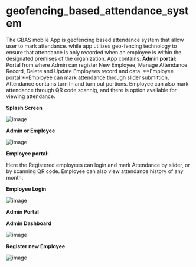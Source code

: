 # geofencing_based_attendance_system
The GBAS mobile App is geofencing based attendance system that allow user to mark attendance. while app utilizes geo-fencing technology to ensure that attendance is only recorded when an employee is within the designated premises of the organization.
App contains:
    **Admin portal:** Portal from where Admin can register New Employee, Manage Attendance Record, Delete and Update Employees record and data.
    **Employee portal:**Employee can mark attendance through slider submittion, Attendance contains turn In and turn out portions. Employee can also mark attendance through QR code scannig, and there is option available for viewing attendance.



**Splash Screen**

![image](https://github.com/Ibrahim-Abdullah1/GeoFencing-Based-Attendance-System/assets/104096912/9851d0dd-2012-4478-a3e5-2f28f96a7958)

**Admin or Employee**

![image](https://github.com/Ibrahim-Abdullah1/GeoFencing-Based-Attendance-System/assets/104096912/b161550f-6ea9-4c51-9289-4d1cfff33b85)

**Employee portal:**

Here the Registered employees can login and mark Attendance by slider, or by scanning QR code. Employee can also view attendance history of any month.

**Employee Login**

![image](https://github.com/Ibrahim-Abdullah1/GeoFencing-Based-Attendance-System/assets/104096912/0b84b7b7-44e9-4bb2-8559-a8c6bc82b28e)



**Admin Portal**


**Admin Dashboard**

![image](https://github.com/Ibrahim-Abdullah1/GeoFencing-Based-Attendance-System/assets/104096912/95c8431a-0d7a-41d3-87f4-6bb07253f579)

**Register new Employee**

![image](https://github.com/Ibrahim-Abdullah1/GeoFencing-Based-Attendance-System/assets/104096912/91c1547e-7035-4d1b-9a93-f9f2cd4fc965)

